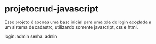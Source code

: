# projetocrud-javascript

Esse projeto é apenas uma base inicial para uma tela de login acoplada a um sistema de cadastro, utilizando somente javascript, css e html.

login: admin
senha: admin
